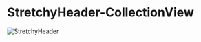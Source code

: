 # StretchyHeader-CollectionView

![StretchyHeader](https://user-images.githubusercontent.com/56534371/69493608-d5273f80-0eda-11ea-960f-df756ab27e73.gif)
